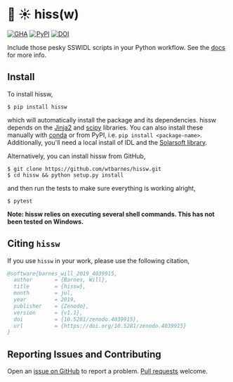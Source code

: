 # :snake: :sunny: hiss(w)

[![GHA](https://github.com/wtbarnes/hissw/workflows/Deploy%20Docs/badge.svg)](https://github.com/wtbarnes/hissw/actions)
[![PyPI](https://img.shields.io/pypi/v/hissw.svg)](https://pypi.python.org/pypi)
[![DOI](https://zenodo.org/badge/DOI/10.5281/zenodo.4039915.svg)](https://doi.org/10.5281/zenodo.4039915)


Include those pesky SSWIDL scripts in your Python workflow. See the [docs](https://wtbarnes.github.io/hissw/) for more info.

## Install

To install hissw,

```shell
$ pip install hissw
```

which will automatically install the package and its dependencies. hissw depends on the [Jinja2](http://jinja.pocoo.org/docs/dev/) and [scipy](https://docs.scipy.org/doc/) libraries. You can also install these manually with [conda](https://www.anaconda.com/download/) or from PyPI, i.e. `pip install <package-name>`. Additionally, you'll need a local install of IDL and the [Solarsoft library](http://www.lmsal.com/solarsoft/).

Alternatively, you can install hissw from GitHub,

```shell
$ git clone https://github.com/wtbarnes/hissw.git
$ cd hissw && python setup.py install
```

and then run the tests to make sure everything is working alright,
```
$ pytest
```

**Note: hissw relies on executing several shell commands. This has not been tested on Windows.** 

## Citing `hissw`

If you use `hissw` in your work, please use the following citation,

```bibtex
@software{barnes_will_2019_4039915,
  author       = {Barnes, Will},
  title        = {hissw},
  month        = jul,
  year         = 2019,
  publisher    = {Zenodo},
  version      = {v1.1},
  doi          = {10.5281/zenodo.4039915},
  url          = {https://doi.org/10.5281/zenodo.4039915}
}
```

## Reporting Issues and Contributing

Open an [issue on GitHub](https://github.com/wtbarnes/hissw/issues) to report a problem. [Pull requests](https://github.com/wtbarnes/hissw/pulls) welcome.
